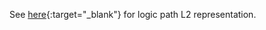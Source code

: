 See [here](https://cancerscreeningcds.github.io/CDC-Breast-Cancer-Screening-CDS-L2/pagecontent/Genetic%20Risk){:target="_blank"} for logic path L2 representation. 